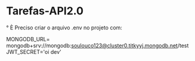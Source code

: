 # Tarefas-API2.0

° È Preciso criar o arquivo .env no projeto com: 

MONGODB_URL= mongodb+srv://mongodb:soulouco123@cluster0.titkyyj.mongodb.net/test
JWT_SECRET='oi dev'

